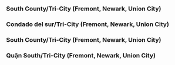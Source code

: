 <style>
.h3{
    margin-top:2rem;
}
</style>
<RenderIf language="en,tl">

### South County/Tri-City (Fremont, Newark, Union City)

</RenderIf>
<RenderIf language="es">
 
### Condado del sur/Tri-City (Fremont, Newark, Union City)

</RenderIf>
<RenderIf language="zh">

### South County/Tri-City (Fremont, Newark, Union City)

</RenderIf>
<RenderIf language="vi">

### Quận South/Tri-City (Fremont, Newark, Union City)

</RenderIf>

